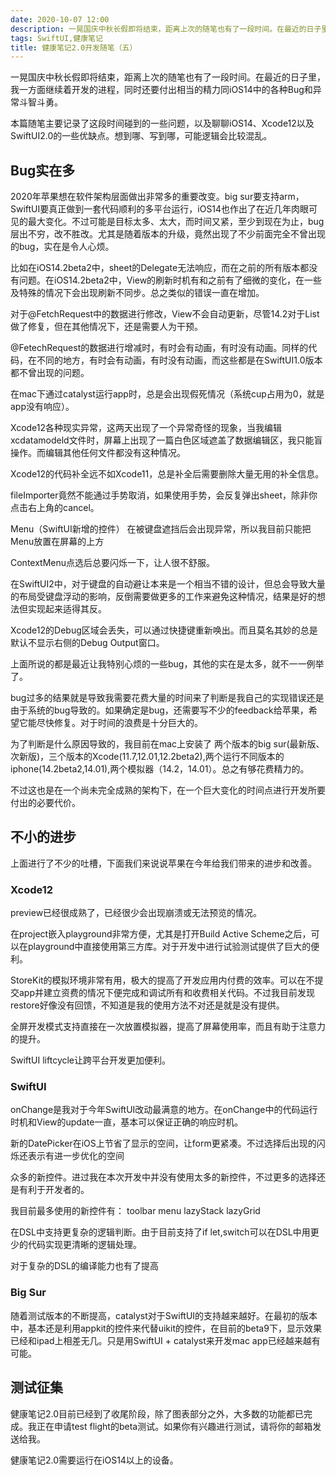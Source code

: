 ```yaml
---
date: 2020-10-07 12:00
description: 一晃国庆中秋长假即将结束，距离上次的随笔也有了一段时间。在最近的日子里，我一方面继续着开发的进程，同时还要付出相当的精力同iOS14中的各种Bug和异常斗智斗勇。本篇随笔主要记录了这段时间碰到的一些问题，以及聊聊iOS14、Xcode12以及SwiftUI2.0的一些优缺点。想到哪、写到哪，可能逻辑会比较混乱。
tags: SwiftUI,健康笔记
title: 健康笔记2.0开发随笔（五）
---
```


一晃国庆中秋长假即将结束，距离上次的随笔也有了一段时间。在最近的日子里，我一方面继续着开发的进程，同时还要付出相当的精力同iOS14中的各种Bug和异常斗智斗勇。

本篇随笔主要记录了这段时间碰到的一些问题，以及聊聊iOS14、Xcode12以及SwiftUI2.0的一些优缺点。想到哪、写到哪，可能逻辑会比较混乱。

## Bug实在多 ##

2020年苹果想在软件架构层面做出非常多的重要改变。big sur要支持arm，SwiftUI要真正做到一套代码顺利的多平台运行，iOS14也作出了在近几年肉眼可见的最大变化。不过可能是目标太多、太大，而时间又紧，至少到现在为止，bug层出不穷，改不胜改。尤其是随着版本的升级，竟然出现了不少前面完全不曾出现的bug，实在是令人心烦。

比如在iOS14.2beta2中，sheet的Delegate无法响应，而在之前的所有版本都没有问题。在iOS14.2beta2中，View的刷新时机有和之前有了细微的变化，在一些及特殊的情况下会出现刷新不同步。总之类似的错误一直在增加。

对于@FetchRequest中的数据进行修改，View不会自动更新，尽管14.2对于List做了修复，但在其他情况下，还是需要人为干预。

@FetechRequest的数据进行增减时，有时会有动画，有时没有动画。同样的代码，在不同的地方，有时会有动画，有时没有动画，而这些都是在SwiftUI1.0版本都不曾出现的问题。

在mac下通过catalyst运行app时，总是会出现假死情况（系统cup占用为0，就是app没有响应）。

Xcode12各种现实异常，这两天出现了一个异常奇怪的现象，当我编辑xcdatamodeld文件时，屏幕上出现了一篇白色区域遮盖了数据编辑区，我只能盲操作。而编辑其他任何文件都没有这种情况。

Xcode12的代码补全远不如Xcode11，总是补全后需要删除大量无用的补全信息。

fileImporter竟然不能通过手势取消，如果使用手势，会反复弹出sheet，除非你点击右上角的cancel。

Menu（SwiftUI新增的控件） 在被键盘遮挡后会出现异常，所以我目前只能把Menu放置在屏幕的上方

ContextMenu点选后总要闪烁一下，让人很不舒服。

在SwiftUI2中，对于键盘的自动避让本来是一个相当不错的设计，但总会导致大量的布局受键盘浮动的影响，反倒需要做更多的工作来避免这种情况，结果是好的想法但实现起来适得其反。

Xcode12的Debug区域会丢失，可以通过快捷键重新唤出。而且莫名其妙的总是默认不显示右侧的Debug Output窗口。

上面所说的都是最近让我特别心烦的一些bug，其他的实在是太多，就不一一例举了。

bug过多的结果就是导致我需要花费大量的时间来了判断是我自己的实现错误还是由于系统的bug导致的。如果确定是bug，还需要写不少的feedback给苹果，希望它能尽快修复。对于时间的浪费是十分巨大的。

为了判断是什么原因导致的，我目前在mac上安装了 两个版本的big sur(最新版、次新版)，三个版本的Xcode(11.7,12.01,12.2beta2),两个运行不同版本的iphone(14.2beta2,14.01),两个模拟器（14.2，14.01）。总之有够花费精力的。

不过这也是在一个尚未完全成熟的架构下，在一个巨大变化的时间点进行开发所要付出的必要代价。

## 不小的进步 ##

上面进行了不少的吐槽，下面我们来说说苹果在今年给我们带来的进步和改善。

### Xcode12 ###

preview已经很成熟了，已经很少会出现崩溃或无法预览的情况。

在project嵌入playground非常方便，尤其是打开Build Active Scheme之后，可以在playground中直接使用第三方库。对于开发中进行试验测试提供了巨大的便利。

StoreKit的模拟环境非常有用，极大的提高了开发应用内付费的效率。可以在不提交app并建立资费的情况下便完成和调试所有和收费相关代码。不过我目前发现restore好像没有回馈，不知道是我的使用方法不对还是就是没有提供。

全屏开发模式支持直接在一次放置模拟器，提高了屏幕使用率，而且有助于注意力的提升。

SwiftUI liftcycle让跨平台开发更加便利。

### SwiftUI ###

onChange是我对于今年SwiftUI改动最满意的地方。在onChange中的代码运行时机和View的update一直，基本可以保证正确的响应时机。

新的DatePicker在iOS上节省了显示的空间，让form更紧凑。不过选择后出现的闪烁还表示有进一步优化的空间

众多的新控件。进过我在本次开发中并没有使用太多的新控件，不过更多的选择还是有利于开发者的。

我目前最多使用的新控件有： toolbar menu lazyStack lazyGrid

在DSL中支持更复杂的逻辑判断。由于目前支持了if let,switch可以在DSL中用更少的代码实现更清晰的逻辑处理。

对于复杂的DSL的编译能力也有了提高

### Big Sur ###

随着测试版本的不断提高，catalyst对于SwiftUI的支持越来越好。在最初的版本中，基本还是利用appkit的控件来代替uikit的控件，在目前的beta9下，显示效果已经和ipad上相差无几。只是用SwiftUI + catalyst来开发mac app已经越来越有可能。

## 测试征集 ##

健康笔记2.0目前已经到了收尾阶段，除了图表部分之外，大多数的功能都已完成。我正在申请test flight的beta测试。如果你有兴趣进行测试，请将你的邮箱发送给我。

健康笔记2.0需要运行在iOS14以上的设备。
